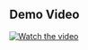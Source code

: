 ## Demo Video

[![Watch the video](https://example.com/thumbnail.jpg)](https://drive.google.com/file/d/1gRCjFR3AifztujJzckArAAN3ndR_ubXF/preview)
